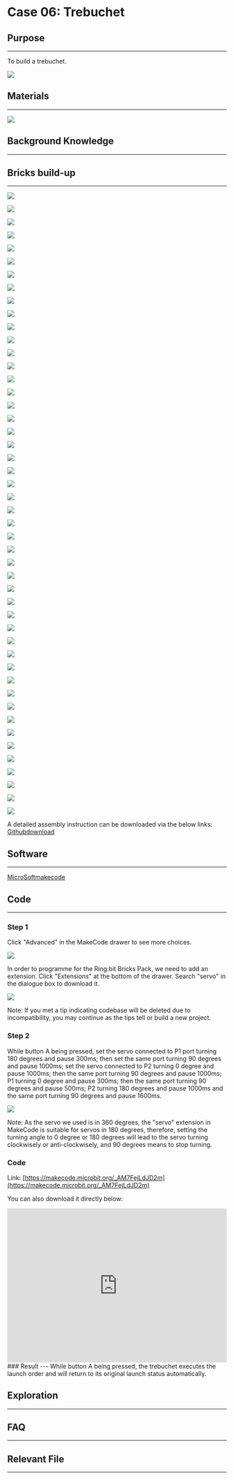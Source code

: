 # Case 06: Trebuchet

## Purpose
---

To build a trebuchet.




![](./images/Ringbit_Bricks_Pack_case_en_06_01.png)




## Materials
---




![](./images/Ringbit_Bricks_Pack_case_en_06_02.png)



## Background Knowledge
---

## Bricks build-up
---




![](./images/Ringbit_Bricks_Pack_step_06_00.png)

![](./images/Ringbit_Bricks_Pack_step_06_01.png)

![](./images/Ringbit_Bricks_Pack_step_06_02.png)

![](./images/Ringbit_Bricks_Pack_step_06_03.png)

![](./images/Ringbit_Bricks_Pack_step_06_04.png)

![](./images/Ringbit_Bricks_Pack_step_06_05.png)

![](./images/Ringbit_Bricks_Pack_step_06_06.png)

![](./images/Ringbit_Bricks_Pack_step_06_07.png)

![](./images/Ringbit_Bricks_Pack_step_06_08.png)

![](./images/Ringbit_Bricks_Pack_step_06_09.png)

![](./images/Ringbit_Bricks_Pack_step_06_10.png)

![](./images/Ringbit_Bricks_Pack_step_06_11.png)

![](./images/Ringbit_Bricks_Pack_step_06_12.png)

![](./images/Ringbit_Bricks_Pack_step_06_13.png)

![](./images/Ringbit_Bricks_Pack_step_06_14.png)

![](./images/Ringbit_Bricks_Pack_step_06_15.png)

![](./images/Ringbit_Bricks_Pack_step_06_16.png)

![](./images/Ringbit_Bricks_Pack_step_06_17.png)

![](./images/Ringbit_Bricks_Pack_step_06_18.png)

![](./images/Ringbit_Bricks_Pack_step_06_19.png)

![](./images/Ringbit_Bricks_Pack_step_06_20.png)

![](./images/Ringbit_Bricks_Pack_step_06_21.png)

![](./images/Ringbit_Bricks_Pack_step_06_22.png)

![](./images/Ringbit_Bricks_Pack_step_06_23.png)

![](./images/Ringbit_Bricks_Pack_step_06_24.png)

![](./images/Ringbit_Bricks_Pack_step_06_25.png)

![](./images/Ringbit_Bricks_Pack_step_06_26.png)

![](./images/Ringbit_Bricks_Pack_step_06_27.png)

![](./images/Ringbit_Bricks_Pack_step_06_28.png)

![](./images/Ringbit_Bricks_Pack_step_06_29.png)

![](./images/Ringbit_Bricks_Pack_step_06_30.png)

![](./images/Ringbit_Bricks_Pack_step_06_31.png)

![](./images/Ringbit_Bricks_Pack_step_06_32.png)

![](./images/Ringbit_Bricks_Pack_step_06_33.png)

![](./images/Ringbit_Bricks_Pack_step_06_34.png)

![](./images/Ringbit_Bricks_Pack_step_06_35.png)

![](./images/Ringbit_Bricks_Pack_step_06_36.png)

![](./images/Ringbit_Bricks_Pack_step_06_37.png)

![](./images/Ringbit_Bricks_Pack_step_06_38.png)

![](./images/Ringbit_Bricks_Pack_step_06_39.png)

![](./images/Ringbit_Bricks_Pack_step_06_40.png)

![](./images/Ringbit_Bricks_Pack_step_06_41.png)

![](./images/Ringbit_Bricks_Pack_step_06_42.png)

![](./images/Ringbit_Bricks_Pack_step_06_43.png)

![](./images/Ringbit_Bricks_Pack_step_06_44.png)

![](./images/Ringbit_Bricks_Pack_step_06_45.png)

![](./images/Ringbit_Bricks_Pack_step_06_46.png)

![](./images/Ringbit_Bricks_Pack_step_06_47.png)

A detailed assembly instruction can be downloaded via the below links:
[Githubdownload ](https://github.com/elecfreaks/learn-cn/raw/master/microbitKit/ring_bit_bricks_pack/files/Ringbit_Bricks_Pack_step_06_v1.1.pdf)


## Software
---

[MicroSoftmakecode](https://makecode.microbit.org/#)

## Code
---

### Step 1
 Click "Advanced" in the MakeCode drawer to see more choices.






![](./images/Ringbit_Bricks_Pack_case_en_06_03.png)



In order to programme for the Ring:bit Bricks Pack, we need to add an extension. Click  "Extensions" at the bottom of the drawer. Search "servo" in the dialogue box to download it. 




![](./images/Ringbit_Bricks_Pack_case_en_06_04.png)







Note: If you met a tip indicating codebase will be deleted due to incompatibility, you may continue as the tips tell or build a new project.

### Step 2

While button A being pressed, set the servo connected to P1 port turning 180 degrees and pause 300ms;  then set the same port turning 90 degrees and pause 1000ms; set the servo connected to P2 turning 0 degree and pause 1000ms; then the same port turning 90 degrees and pause 1000ms;  P1 turning 0 degree and pause 300ms; then the same port turning 90 degrees and pause 500ms; P2 turning 180 degrees and pause 1000ms and the same port turning 90 degrees and pause 1600ms. 



![](./images/Ringbit_Bricks_Pack_case_en_06_05.png)




Note: As the servo we used is in 360 degrees, the "servo" extension in MakeCode is suitable for servos in 180 degrees, therefore, setting the turning angle to 0 degree or 180 degrees will lead to the servo turning clockwisely or anti-clockwisely, and 90 degrees means to stop turning.

### Code

Link: [https://makecode.microbit.org/_AM7FejLdJD2m](https://makecode.microbit.org/_AM7FejLdJD2m)

You can also download it directly below:

<div style="position:relative;height:0;padding-bottom:70%;overflow:hidden;"><iframe style="position:absolute;top:0;left:0;width:100%;height:100%;" src="https://makecode.microbit.org/#pub:_AM7FejLdJD2m]" frameborder="0" sandbox="allow-popups allow-forms allow-scripts allow-same-origin"></iframe></div>  
### Result
---
While button A being pressed, the trebuchet executes the launch order and will return to its original launch status automatically. 

## Exploration

---

## FAQ

---

## Relevant File 

---
